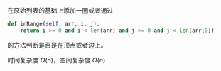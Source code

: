 在原始列表的基础上添加一圈或者通过
```python
def inRange(self, arr, i, j):
    return i >= 0 and i < len(arr) and j >= 0 and j < len(arr[0])
```
的方法判断是否是在顶点或者边上。

时间复杂度 $O(n)$，空间复杂度 $O(n)$
